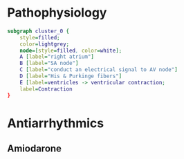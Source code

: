 # Pathophysiology
``` dot
subgraph cluster_0 {
	style=filled;
	color=lightgrey;
	node=[style=filled, color=white];
	A [label="right atrium"]
	B [label="SA node"]
	C [label="conduct an electrical signal to AV node"]
	D [label="His & Purkinge fibers"]
	E [label=ventricles -> ventricular contraction;
	label=Contraction
}
```
# Antiarrhythmics
## Amiodarone

